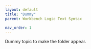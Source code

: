 ```yaml
---
layout: default
title: "Dummy"
parent: Workbench Logic Text Syntax

nav_order: 1
---
```



Dummy topic to make the folder appear.
